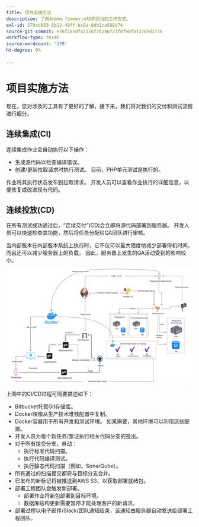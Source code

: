 ```yaml
---
title: 项目实施方法
description: 了解Adobe Commerce软件交付的工作方式。
exl-id: 579cd083-8b12-49ff-bc8a-8db1ca588d74
source-git-commit: e76f101df47116f7b246f21f0fe0fa72769d2776
workflow-type: tm+mt
source-wordcount: '339'
ht-degree: 0%

---
```


# 项目实施方法

现在，您对涉及的工具有了更好的了解，接下来，我们将对我们的交付和测试流程进行细分。

## 连续集成(CI)

连续集成作业会自动执行以下操作：

- 生成源代码以检查编译错误。
- 创建/更新拉取请求时执行测试。 目前，PHP单元测试是执行的。

作业将其执行状态发布到拉取请求。 开发人员可以查看作业执行的详细信息，以便修复或改进现有代码。

## 连续投放(CD)

在所有测试成功通过后，“连续交付”(CD)会立即将源代码部署到服务器。 开发人员可以快速检查其功能，然后将任务分配给QA团队进行审核。

当内部版本在内部版本系统上执行时，它不仅可以最大限度地减少部署停机时间，而且还可以减少服务器上的负载。 因此，服务器上发生的QA活动受到的影响较小。

![连续投放信息图](../../assets/playbooks/cicd.svg)

上图中的CI/CD过程可简要描述如下：

- Bitbucket托管Git存储库。
- Docker映像从生产技术堆栈配置中复制。
- Docker容器用于所有开发和测试环境。 如果需要，其他环境可以利用这些配置。
- 开发人员为每个新任务/票证执行相关代码分支的签出。
- 对于所有提交分支，自动：
   - 执行标准代码扫描。
   - 执行代码编译测试。
   - 执行静态代码扫描（例如，SonarQube）。
- 所有通过的扫描提交都将与目标分支合并。
- 已发布的新标记将被推送到AWS S3，以获取部署就绪包。
- 部署工程团队会触发新部署。
   - 部署作业将新包部署到目标环境。
   - 数据库结构更新需要暂停才能处理客户的新请求。
- 部署过程以电子邮件/Slack/团队通知结束，该通知由服务器自动发送给部署工程团队。
